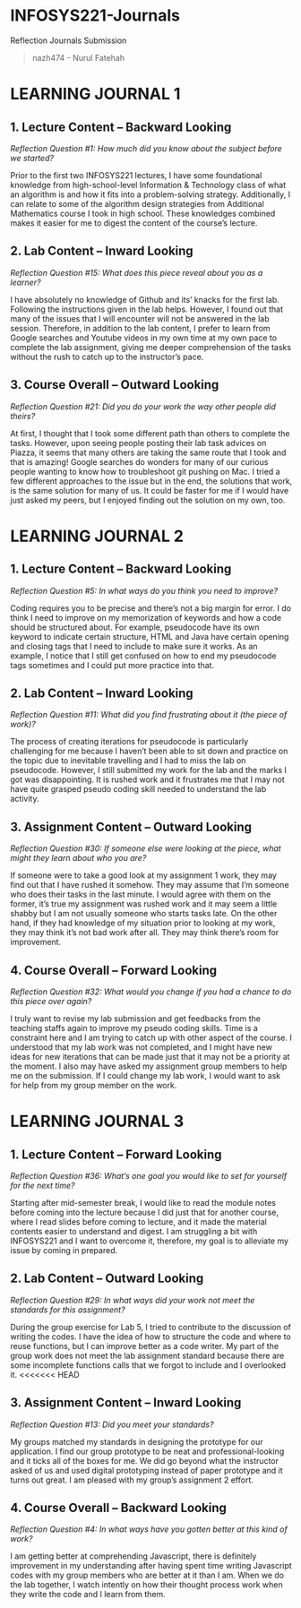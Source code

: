 # INFOSYS221-Journals
Reflection Journals Submission

>nazh474 - Nurul Fatehah

# LEARNING JOURNAL 1
## 1. Lecture Content – Backward Looking
*Reflection Question #1: How much did you know about the subject before we started?*

Prior to the first two INFOSYS221 lectures, I have some foundational knowledge from high-school-level Information & Technology class of what an algorithm is and how it fits into a problem-solving strategy. Additionally, I can relate to some of the algorithm design strategies from Additional Mathematics course I took in high school. These knowledges combined makes it easier for me to digest the content of the course’s lecture.

## 2. Lab Content – Inward Looking
*Reflection Question #15: What does this piece reveal about you as a learner?*

I have absolutely no knowledge of Github and its’ knacks for the first lab. Following the instructions given in the lab helps. However, I found out that many of the issues that I will encounter will not be answered in the lab session. Therefore, in addition to the lab content, I prefer to learn from Google searches and Youtube videos in my own time at my own pace to complete the lab assignment, giving me deeper comprehension of the tasks without the rush to catch up to the instructor’s pace.

## 3. Course Overall – Outward Looking
*Reflection Question #21: Did you do your work the way other people did theirs?*

At first, I thought that I took some different path than others to complete the tasks. However, upon seeing people posting their lab task advices on Piazza, it seems that many others are taking the same route that I took and that is amazing! Google searches do wonders for many of our curious people wanting to know how to troubleshoot git pushing on Mac. I tried a few different approaches to the issue but in the end, the solutions that work, is the same solution for many of us. It could be faster for me if I would have just asked my peers, but I enjoyed finding out the solution on my own, too.



# LEARNING JOURNAL 2

## 1. Lecture Content – Backward Looking
*Reflection Question #5: In what ways do you think you need to improve?*

Coding requires you to be precise and there’s not a big margin for error. I do think I need to improve on my memorization of keywords and how a code should be structured about. For example, pseudocode have its own keyword to indicate certain structure, HTML and Java have certain opening and closing tags that I need to include to make sure it works. As an example, I notice that I still get confused on how to end my pseudocode tags sometimes and I could put more practice into that.

## 2. Lab Content – Inward Looking
*Reflection Question #11: What did you find frustrating about it (the piece of work)?*

The process of creating iterations for pseudocode is particularly challenging for me because I haven’t been able to sit down and practice on the topic due to inevitable travelling and I had to miss the lab on pseudocode. However, I still submitted my work for the lab and the marks I got was disappointing. It is rushed work and it frustrates me that I may not have quite grasped pseudo coding skill needed to understand the lab activity.

## 3. Assignment Content – Outward Looking
*Reflection Question #30: If someone else were looking at the piece, what might they learn about who you are?*

If someone were to take a good look at my assignment 1 work, they may find out that I have rushed it somehow. They may assume that I’m someone who does their tasks in the last minute. I would agree with them on the former, it’s true my assignment was rushed work and it may seem a little shabby but I am not usually someone who starts tasks late. On the other hand, if they had knowledge of my situation prior to looking at my work, they may think it’s not bad work after all. They may think there’s room for improvement.

## 4. Course Overall – Forward Looking
*Reflection Question #32: What would you change if you had a chance to do this piece over again?*

I truly want to revise my lab submission and get feedbacks from the teaching staffs again to improve my pseudo coding skills. Time is a constraint here and I am trying to catch up with other aspect of the course. I understood that my lab work was not completed, and I might have new ideas for new iterations that can be made just that it may not be a priority at the moment. I also may have asked my assignment group members to help me on the submission. If I could change my lab work, I would want to ask for help from my group member on the work.


# LEARNING JOURNAL 3

## 1. Lecture Content – Forward Looking
*Reflection Question #36: What’s one goal you would like to set for yourself for the next time?*

Starting after mid-semester break, I would like to read the module notes before coming into the lecture because I did just that for another course, where I read slides before coming to lecture, and it made the material contents easier to understand and digest. I am struggling a bit with INFOSYS221 and I want to overcome it, therefore, my goal is to alleviate my issue by coming in prepared.

## 2. Lab Content – Outward Looking
*Reflection Question #29: In what ways did your work not meet the standards for this assignment?*

During the group exercise for Lab 5, I tried to contribute to the discussion of writing the codes. I have the idea of how to structure the code and where to reuse functions, but I can improve better as a code writer. My part of the group work does not meet the lab assignment standard because there are some incomplete functions calls that we forgot to include and I overlooked it.
<<<<<<< HEAD

## 3. Assignment Content – Inward Looking
*Reflection Question #13: Did you meet your standards?*

My groups matched my standards in designing the prototype for our application. I find our group prototype to be neat and professional-looking and it ticks all of the boxes for me. We did go beyond what the instructor asked of us and used digital prototyping instead of paper prototype and it turns out great. I am pleased with my group’s assignment 2 effort.

## 4. Course Overall – Backward Looking
*Reflection Question #4: In what ways have you gotten better at this kind of work?*

I am getting better at comprehending Javascript, there is definitely improvement in my understanding after having spent time writing Javascript codes with my group members who are better at it than I am. When we do the lab together, I watch intently on how their thought process work when they write the code and I learn from them.

